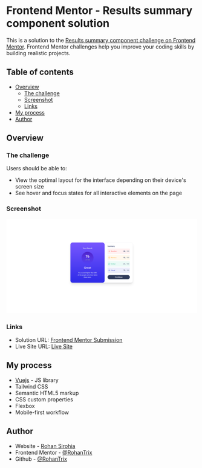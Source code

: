 # Frontend Mentor - Results summary component solution

This is a solution to the [Results summary component challenge on Frontend Mentor](https://www.frontendmentor.io/challenges/results-summary-component-CE_K6s0maV). Frontend Mentor challenges help you improve your coding skills by building realistic projects. 

## Table of contents

- [Overview](#overview)
  - [The challenge](#the-challenge)
  - [Screenshot](#screenshot)
  - [Links](#links)
- [My process](#my-process)
- [Author](#author)


## Overview

### The challenge

Users should be able to:

- View the optimal layout for the interface depending on their device's screen size
- See hover and focus states for all interactive elements on the page

### Screenshot

![Solution Preview](./project-files/screenshot.png)

### Links

- Solution URL: [Frontend Mentor Submission](https://www.frontendmentor.io/solutions/results-summary-component-using-vue3-and-tailwind-css-sPs-whY_T3)
- Live Site URL: [Live Site](https://results-summary-fm.web.app/)

## My process

- [Vuejs](https://vuejs.org/) - JS library
- Tailwind CSS
- Semantic HTML5 markup
- CSS custom properties
- Flexbox
- Mobile-first workflow



## Author

- Website - [Rohan Sirohia](https://www.linkedin.com/in/rohan-sirohia/)
- Frontend Mentor - [@RohanTrix](https://www.frontendmentor.io/profile/RohanTrix)
- Github - [@RohanTrix](https://github.com/RohanTrix/)


